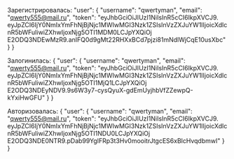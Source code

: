 Зарегистрировалась: "user": {
        "username": "qwertyman",
        "email": "qwerty555@mail.ru",
        "token": "eyJhbGciOiJIUzI1NiIsInR5cCI6IkpXVCJ9.
        eyJpZCI6IjY0NmIxYmFhNjBjNjc1MWIwMGI3Nzk1ZSIsInVzZXJuYW1lIjoicXdlcnR5bWFuIiwiZXhwIjoxNjg5OTI1MDM0LCJpYXQiOj
        E2ODQ3NDEwMzR9.anIFQ0d9gMt22RHXxBCd7pjzi81mNdlWjCqE10usXbc"
    }
}


Залогинилась: {
    "user": {
        "username": "qwertyman",
        "email": "qwerty555@mail.ru",
        "token": "eyJhbGciOiJIUzI1NiIsInR5cCI6IkpXVCJ9.
        eyJpZCI6IjY0NmIxYmFhNjBjNjc1MWIwMGI3Nzk1ZSIsInVzZXJuYW1lIjoicXdlcnR5bWFuIiwiZXhwIjoxNjg5OTI1MjQ1LCJpYXQiOj
        E2ODQ3NDEyNDV9.9s6W3y7-cysQyuX-gdEmUyjhbVfZZewpQ-kYxiHwGFU"
    }
}


Авторизовалась: {
    "user": {
        "username": "qwertyman",
        "email": "qwerty555@mail.ru",
        "token": "eyJhbGciOiJIUzI1NiIsInR5cCI6IkpXVCJ9.
        eyJpZCI6IjY0NmIxYmFhNjBjNjc1MWIwMGI3Nzk1ZSIsInVzZXJuYW1lIjoicXdlcnR5bWFuIiwiZXhwIjoxNjg5OTI1NDU0LCJpYXQiOj
        E2ODQ3NDE0NTR9.pDab99YgIFRp3t3Hv0mooitrJtgcES6xBlcHvqdbmwI"
    }
}
